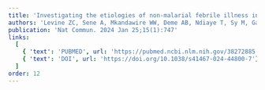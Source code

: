 ```yaml
---
title: 'Investigating the etiologies of non-malarial febrile illness in Senegal using metagenomic sequencing'
authors: 'Levine ZC, Sene A, Mkandawire WW, Deme AB, Ndiaye T, Sy M, Gaye A, Diedhiou Y, Mbaye AM, Ndiaye IM, Gomis J, Ndiop M, Sene D, Faye Paye M, MacInnis BL, Schaffner SF, Park DJ, Badiane AS, Colubri A, Ndiaye M, Sy N, Sabeti PC, Ndiaye D, Siddle KJ'
publication: 'Nat Commun. 2024 Jan 25;15(1):747'
links:
  [
    { 'text': 'PUBMED', url: 'https://pubmed.ncbi.nlm.nih.gov/38272885'},
    { 'text': 'DOI', url: 'https://doi.org/10.1038/s41467-024-44800-7'},
  ]
order: 12
---
```

